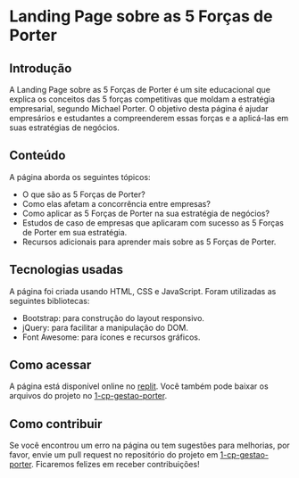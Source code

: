 Landing Page sobre as 5 Forças de Porter
========================================

Introdução
----------

A Landing Page sobre as 5 Forças de Porter é um site educacional que explica os conceitos das 5 forças competitivas que moldam a estratégia empresarial, segundo Michael Porter. O objetivo desta página é ajudar empresários e estudantes a compreenderem essas forças e a aplicá-las em suas estratégias de negócios.

Conteúdo
--------

A página aborda os seguintes tópicos:

-   O que são as 5 Forças de Porter?
-   Como elas afetam a concorrência entre empresas?
-   Como aplicar as 5 Forças de Porter na sua estratégia de negócios?
-   Estudos de caso de empresas que aplicaram com sucesso as 5 Forças de Porter em sua estratégia.
-   Recursos adicionais para aprender mais sobre as 5 Forças de Porter.

Tecnologias usadas
------------------

A página foi criada usando HTML, CSS e JavaScript. Foram utilizadas as seguintes bibliotecas:

-   Bootstrap: para construção do layout responsivo.
-   jQuery: para facilitar a manipulação do DOM.
-   Font Awesome: para ícones e recursos gráficos.

Como acessar
------------

A página está disponível online no [replit](https://portolio-porter.felipefeitosa7.repl.co). Você também pode baixar os arquivos do projeto no [1-cp-gestao-porter](http://github.com/FelipeFeitosaDev/1-cp-gestao-porter).

Como contribuir
---------------

Se você encontrou um erro na página ou tem sugestões para melhorias, por favor, envie um pull request no repositório do projeto em [1-cp-gestao-porter](http://github.com/FelipeFeitosaDev/1-cp-gestao-porter). Ficaremos felizes em receber contribuições!